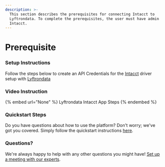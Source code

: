 ```yaml
---
description: >-
  This section describes the prerequisites for connecting Intacct to
  Lyftrondata. To complete the prerequisites, the user must have admin access to
  Intacct.
---
```


# Prerequisite

<mark style="color:blue;"></mark>

### Setup Instructions

Follow the steps below to create an API Credentials for the [Intacct](None) driver setup with [Lyftrondata](https://www.lyftrondata.com)

### Video Instruction

{% embed url="None" %}
Lyftrondata Intacct App Steps
{% endembed %}

### Quickstart Steps

Do you have questions about how to use the platform? Don't worry; we've got you covered. Simply follow the quickstart instructions [here](README.md).

### Questions? <a href="#questions" id="questions"></a>

We're always happy to help with any other questions you might have! [Set up a meeting with our experts](https://www.lyftrondata.com/book-a-meeting/).

